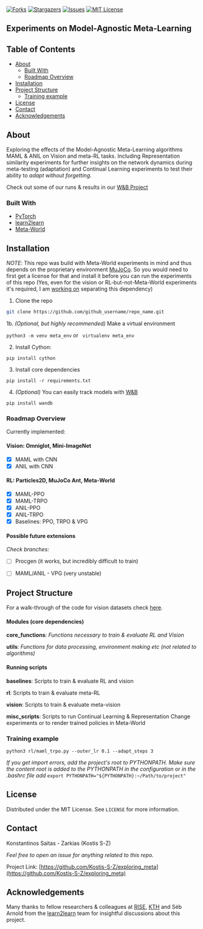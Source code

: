 
<!-- PROJECT SHIELDS -->
[![Forks][forks-shield]][forks-url]
[![Stargazers][stars-shield]][stars-url]
[![Issues][issues-shield]][issues-url]
[![MIT License][license-shield]][license-url]


## Experiments on Model-Agnostic Meta-Learning

## Table of Contents

* [About](#about)
  * [Built With](#built-with)
  * [Roadmap Overview](#roadmap-overview)
* [Installation](#Installation)
* [Project Structure](#project-structure)
  * [Training example](#training-example)
* [License](#license)
* [Contact](#contact)
* [Acknowledgements](#acknowledgements)


<!-- ABOUT THE PROJECT -->
## About

Exploring the effects of the Model-Agnostic Meta-Learning algorithms MAML & ANIL on Vision and meta-RL tasks. Including Representation similarity experiments for further insights on the network dynamics during meta-testing (adaptation) and Continual Learning experiments to test their ability to _adapt without forgetting_.

Check out some of our runs & results in our [W&B Project](https://app.wandb.ai/kosz/l2l)

### Built With

* [PyTorch](https://pytorch.org/)
* [learn2learn](https://github.com/learnables/learn2learn/)
* [Meta-World](https://github.com/rlworkgroup/metaworld)


<!-- Installation -->
## Installation

*_NOTE_*: This repo was build with Meta-World experiments in mind and thus depends on the proprietary environment [MuJoCo](http://mujoco.org/). So you would need to first get a license for that and install it before you can run the experiments of this repo (Yes, even for the vision or RL-but-not-Meta-World experiments it's required, I am [working on](https://github.com/Kostis-S-Z/exploring_meta/issues/45) separating this dependency)

1. Clone the repo
```sh
git clone https://github.com/github_username/repo_name.git
```

1b. _(Optional, but highly recommended)_ Make a virtual environment

```python3 -m venv meta_env``` or ``` virtualenv meta_env```

2. Install Cython:

```pip install cython```

3. Install core dependencies

```pip install -r requirements.txt```


4. _(Optional)_ You can easily track models with [W&B](https://www.wandb.com/)

```pip install wandb```


### Roadmap Overview

Currently implemented:

#### Vision: Omniglot, Mini-ImageNet
- [x] MAML with CNN
- [x] ANIL with CNN

#### RL: Particles2D, MuJoCo Ant, Meta-World
- [X] MAML-PPO
- [X] MAML-TRPO
- [X] ANIL-PPO
- [X] ANIL-TRPO
- [X] Baselines: PPO, TRPO & VPG

#### Possible future extensions

_Check branches:_
- [ ] Procgen (it works, but incredibly difficult to train)
- [ ] MAML/ANIL - VPG (very unstable)


<!-- Project Structure -->
## Project Structure

For a walk-through of the code for vision datasets check [here](https://github.com/Kostis-S-Z/exploring_meta/blob/master/vision/VISION_CODE_WALKTHROUGH.md).

#### Modules (core dependencies)

**core_functions**: _Functions necessary to train & evaluate RL and Vision_

**utils**: _Functions for data processing, environment making etc (not related to algorithms)_
 
#### Running scripts

**baselines**: Scripts to train & evaluate RL and vision 

**rl**: Scripts to train & evaluate meta-RL

**vision**: Scripts to train & evaluate meta-vision

**misc_scripts**: Scripts to run Continual Learning & Representation Change experiments or to render trained policies in Meta-World


### Training example

```
python3 rl/maml_trpo.py --outer_lr 0.1 --adapt_steps 3
```

_If you get import errors, add the project's root to PYTHONPATH. Make sure the content root is added to the PYTHONPATH in the configuration_ or _in the .bashrc file add_ `export PYTHONPATH="${PYTHONPATH}:~/Path/to/project"`

<!-- LICENSE -->
## License

Distributed under the MIT License. See `LICENSE` for more information.


## Contact

Konstantinos Saitas - Zarkias (Kostis S-Z)

_Feel free to open an issue for anything related to this repo._

Project Link: [https://github.com/Kostis-S-Z/exploring_meta](https://github.com/Kostis-S-Z/exploring_meta)

## Acknowledgements

Many thanks to fellow researchers & colleagues at [RISE](https://www.ri.se/en), [KTH](https://www.kth.se/en) and Séb Arnold from the [learn2learn](https://learn2learn.net/) team for insightful discussions about this project.  


<!-- MARKDOWN LINKS & IMAGES -->
<!-- https://www.markdownguide.org/basic-syntax/#reference-style-links -->
[contributors-shield]: https://img.shields.io/github/contributors/Kostis-S-Z/exploring_meta.svg?style=flat-square
[contributors-url]: https://github.com/Kostis-S-Z/exploring_meta/graphs/contributors
[forks-shield]: https://img.shields.io/github/forks/Kostis-S-Z/exploring_meta.svg?style=flat-square
[forks-url]: https://github.com/Kostis-S-Z/exploring_meta/network/members
[stars-shield]: https://img.shields.io/github/stars/Kostis-S-Z/exploring_meta.svg?style=flat-square
[stars-url]: https://github.com/Kostis-S-Z/exploring_meta/stargazers
[issues-shield]: https://img.shields.io/github/issues/Kostis-S-Z/exploring_meta.svg?style=flat-square
[issues-url]: https://github.com/Kostis-S-Z/exploring_meta/issues
[license-shield]: https://img.shields.io/github/license/Kostis-S-Z/exploring_meta.svg?style=flat-square
[license-url]: https://github.com/Kostis-S-Z/exploring_meta/blob/master/LICENSE.txt